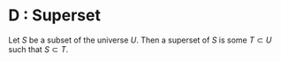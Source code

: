 # D : Superset
Let $S$ be a subset of the universe $U$. Then a superset of $S$ is some $T\subset U$ such that $S\subset T$.